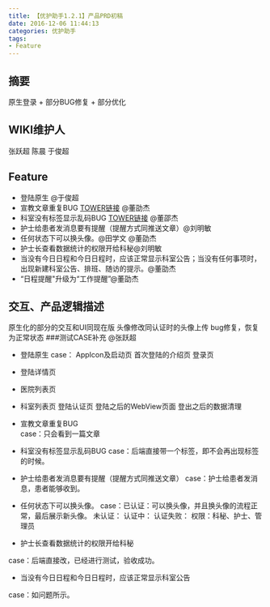 ```yaml
---
title: 【优护助手1.2.1】产品PRD初稿
date: 2016-12-06 11:44:13
categories: 优护助手
tags:
- Feature
---
```



## 摘要

原生登录 + 部分BUG修复 + 部分优化 

<!--more-->

## WIKI维护人
张跃超
陈晨
于俊超

## Feature

- 登陆原生 @于俊超
- 宣教文章重复BUG [TOWER链接](https://tower.im/projects/fdec78b3fed3461b88be5a155f1d4323/todos/e0922da0b4f44177bcb31b971ab10226/) @董劭杰
- 科室没有标签显示乱码BUG [TOWER链接](https://tower.im/projects/fdec78b3fed3461b88be5a155f1d4323/todos/7d2b5280a636478f9a664365cd7f676d/) @董邵杰
- 护士给患者发消息要有提醒（提醒方式同推送文章）@刘明敏
- 任何状态下可以换头像。@田学文 @董劭杰
- 护士长查看数据统计的权限开给科秘@刘明敏
- 当没有今日日程和今日日程时，应该正常显示科室公告；当没有任何事项时，出现新建科室公告、排班、随访的提示。@董劭杰
- “日程提醒"升级为“工作提醒”@董劭杰

## 交互、产品逻辑描述
原生化的部分的交互和UI同现在版
头像修改同认证时的头像上传
bug修复，恢复为正常状态
###测试CASE补充 @张跃超
- 登陆原生 
case：
AppIcon及启动页
首次登陆的介绍页
登录页
- 登陆详情页
 - 医院列表页
 - 科室列表页
登陆认证页
登陆之后的WebView页面
登出之后的数据清理

- 宣教文章重复BUG  
case：只会看到一篇文章

- 科室没有标签显示乱码BUG 
case：后端直接带一个标签，即不会再出现标签的时候。

- 护士给患者发消息要有提醒（提醒方式同推送文章）
case：护士给患者发消息，患者能够收到。

- 任何状态下可以换头像。
case：已认证：可以换头像，并且换头像的流程正常，最后展示新头像。
未认证：
认证中：
认证失败：
权限：科秘、护士、管理员

- 护士长查看数据统计的权限开给科秘

case：后端直接改，已经进行测试，验收成功。

- 当没有今日日程和今日日程时，应该正常显示科室公告

case：如问题所示。





